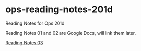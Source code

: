 # ops-reading-notes-201d
Reading Notes for Ops 201d

Reading Notes 01 and 02 are Google Docs, will link them later.

[Reading Notes 03](https://github.com/DeanWeiss/ops-reading-notes-201d/blob/main/ReadingNotes03.md)
